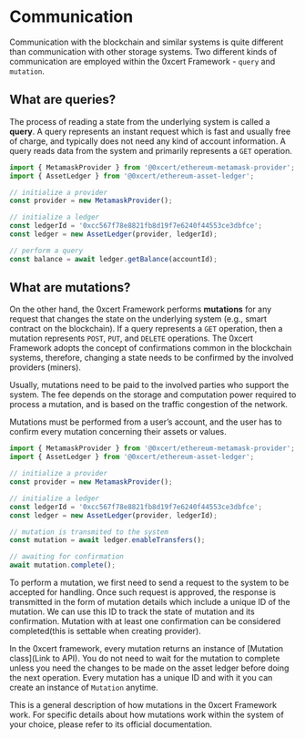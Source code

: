 # Communication

Communication with the blockchain and similar systems is quite different than communication with other storage systems. Two different kinds of communication are employed within the 0xcert Framework - `query` and `mutation`.

## What are queries?

The process of reading a state from the underlying system is called a **query**. A query represents an instant request which is fast and usually free of charge, and typically does not need any kind of account information. A query reads data from the system and primarily represents a `GET` operation.

```ts
import { MetamaskProvider } from '@0xcert/ethereum-metamask-provider';
import { AssetLedger } from '@0xcert/ethereum-asset-ledger';

// initialize a provider
const provider = new MetamaskProvider();

// initialize a ledger
const ledgerId = '0xcc567f78e8821fb8d19f7e6240f44553ce3dbfce';
const ledger = new AssetLedger(provider, ledgerId);

// perform a query
const balance = await ledger.getBalance(accountId);
```

## What are mutations?

On the other hand, the 0xcert Framework performs **mutations** for any request that changes the state on the underlying system (e.g., smart contract on the blockchain). If a query represents a `GET` operation, then a mutation represents `POST`, `PUT`, and `DELETE` operations. The 0xcert Framework adopts the concept of confirmations common in the blockchain systems, therefore, changing a state needs to be confirmed by the involved providers (miners).

Usually, mutations need to be paid to the involved parties who support the system. The fee depends on the storage and computation power required to process a mutation, and is based on the traffic congestion of the network.

Mutations must be performed from a user’s account, and the user has to confirm every mutation concerning their assets or values.

```ts
import { MetamaskProvider } from '@0xcert/ethereum-metamask-provider';
import { AssetLedger } from '@0xcert/ethereum-asset-ledger';

// initialize a provider
const provider = new MetamaskProvider();

// initialize a ledger
const ledgerId = '0xcc567f78e8821fb8d19f7e6240f44553ce3dbfce';
const ledger = new AssetLedger(provider, ledgerId);

// mutation is transmited to the system
const mutation = await ledger.enableTransfers();

// awaiting for confirmation
await mutation.complete();

```

To perform a mutation, we first need to send a request to the system to be accepted for handling. Once such request is approved, the response is transmitted in the form of mutation details which include a unique ID of the mutation. We can use this ID to track the state of mutation and its confirmation. Mutation with at least one confirmation can be considered completed(this is settable when creating provider).

In the 0xcert framework, every mutation returns an instance of [Mutation class](Link to API). You do not need to wait for the mutation to complete unless you need the changes to be made on the asset ledger before doing the next operation. Every mutation has a unique ID and with it you can create an instance of `Mutation` anytime. 

This is a general description of how mutations in the 0xcert Framework work. For specific details about how mutations work within the system of your choice, please refer to its official documentation.
